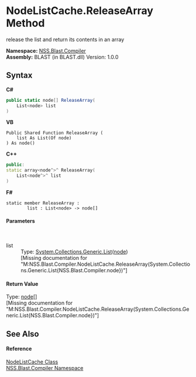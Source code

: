 # NodeListCache.ReleaseArray Method 
 

release the list and return its contents in an array

**Namespace:**&nbsp;<a href="26a25caa-f50b-92ad-f15c-dbb9db1493ae">NSS.Blast.Compiler</a><br />**Assembly:**&nbsp;BLAST (in BLAST.dll) Version: 1.0.0

## Syntax

**C#**<br />
``` C#
public static node[] ReleaseArray(
	List<node> list
)
```

**VB**<br />
``` VB
Public Shared Function ReleaseArray ( 
	list As List(Of node)
) As node()
```

**C++**<br />
``` C++
public:
static array<node^>^ ReleaseArray(
	List<node^>^ list
)
```

**F#**<br />
``` F#
static member ReleaseArray : 
        list : List<node> -> node[] 

```


#### Parameters
&nbsp;<dl><dt>list</dt><dd>Type: <a href="https://docs.microsoft.com/dotnet/api/system.collections.generic.list-1" target="_blank" rel="noopener noreferrer">System.Collections.Generic.List</a>(<a href="7dc9b7e9-64ad-f224-ae1a-4e6639739f56">node</a>)<br />\[Missing <param name="list"/> documentation for "M:NSS.Blast.Compiler.NodeListCache.ReleaseArray(System.Collections.Generic.List{NSS.Blast.Compiler.node})"\]</dd></dl>

#### Return Value
Type: <a href="7dc9b7e9-64ad-f224-ae1a-4e6639739f56">node</a>[]<br />\[Missing <returns> documentation for "M:NSS.Blast.Compiler.NodeListCache.ReleaseArray(System.Collections.Generic.List{NSS.Blast.Compiler.node})"\]

## See Also


#### Reference
<a href="c366c26d-606f-fda5-9bab-5302c240799a">NodeListCache Class</a><br /><a href="26a25caa-f50b-92ad-f15c-dbb9db1493ae">NSS.Blast.Compiler Namespace</a><br />